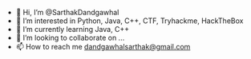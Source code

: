 - 👋 Hi, I’m @SarthakDandgawhal
- 👀 I’m interested in Python, Java, C++, CTF, Tryhackme, HackTheBox
- 🌱 I’m currently learning Java, C++
- 💞️ I’m looking to collaborate on ...
- 📫 How to reach me dandgawhalsarthak@gmail.com

<!---
SarthakDandgawhal/SarthakDandgawhal is a ✨ special ✨ repository because its `README.md` (this file) appears on your GitHub profile.
You can click the Preview link to take a look at your changes.
--->
